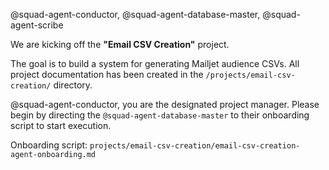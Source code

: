 @squad-agent-conductor, @squad-agent-database-master, @squad-agent-scribe

We are kicking off the **"Email CSV Creation"** project.

The goal is to build a system for generating Mailjet audience CSVs. All project documentation has been created in the `/projects/email-csv-creation/` directory.

@squad-agent-conductor, you are the designated project manager. Please begin by directing the `@squad-agent-database-master` to their onboarding script to start execution.

Onboarding script: `projects/email-csv-creation/email-csv-creation-agent-onboarding.md` 